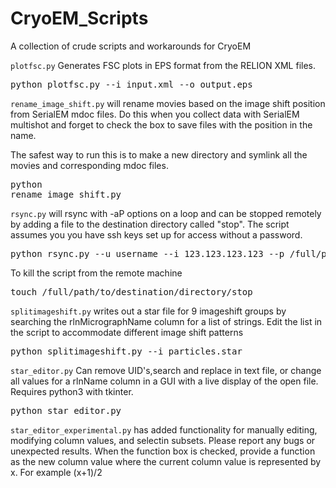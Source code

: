 # CryoEM_Scripts
A collection of crude scripts and workarounds for CryoEM

`plotfsc.py` Generates FSC plots in EPS format from the RELION XML files. 
<pre>python plotfsc.py --i input.xml --o output.eps </pre>


`rename_image_shift.py` will rename movies based on the image shift position from SerialEM mdoc files. Do this when you collect data with SerialEM multishot and forget to check the box to save files with the position in the name.

The safest way to run this is to make a new directory and symlink all the movies and corresponding mdoc files. <pre>python rename_image_shift.py</pre>


`rsync.py` will rsync with -aP options on a loop and can be stopped remotely by adding a file to the destination directory called "stop". The script
assumes you you have ssh keys set up for access without a password.
<pre>python rsync.py --u username --i 123.123.123.123 --p /full/path/to/data/directory/ --d /full/path/to/destination/directory/ </pre>

To kill the script from the remote machine
<pre>touch /full/path/to/destination/directory/stop </pre>


`splitimageshift.py` writes out a star file for 9 imageshift groups by searching the rlnMicrographName column for a list of strings. Edit the list in the script to accommodate different image shift patterns
<pre>python splitimageshift.py --i particles.star </pre>


`star_editor.py` Can remove UID's,search and replace in text file, or change all values for a rlnName column in a GUI with a live display of the open file. Requires python3 with tkinter.
<pre>python star_editor.py</pre>

`star_editor_experimental.py` has added functionality for manually editing, modifying column values, and selectin subsets. Please report any bugs or unexpected results. When the function box is checked, provide a function as the new column value where the current column value is represented by x. For example (x+1)/2
